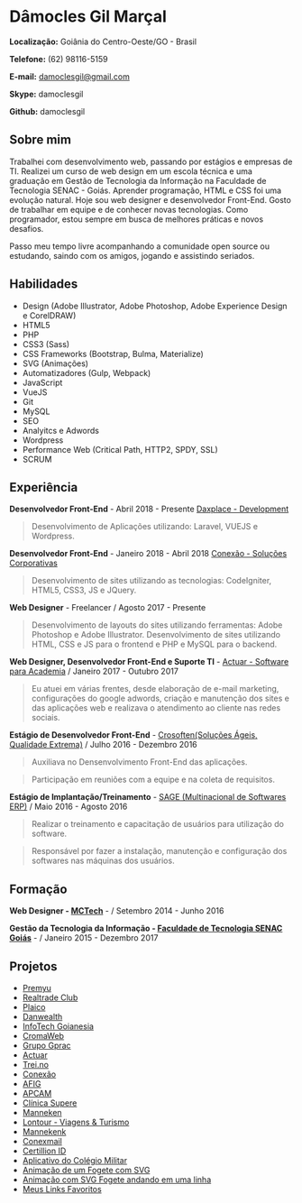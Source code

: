 # Dâmocles Gil Marçal

**Localização:** Goiânia do Centro-Oeste/GO - Brasil

**Telefone:** (62) 98116-5159

**E-mail:** damoclesgil@gmail.com

**Skype:** damoclesgil

**Github:** damoclesgil

## Sobre mim

Trabalhei com  desenvolvimento web, passando por estágios e empresas de TI. Realizei um curso de web design em um escola técnica e uma graduação em Gestão de Tecnologia da Informação na Faculdade de Tecnologia SENAC - Goiás. Aprender programação, HTML e CSS foi uma evolução natural. Hoje sou web designer e desenvolvedor Front-End. Gosto de trabalhar em equipe e de conhecer novas tecnologias. Como programador, estou sempre em busca de melhores práticas e novos desafios.

Passo meu tempo livre acompanhando a comunidade open source ou estudando, saindo com os amigos, jogando e assistindo seriados.

## Habilidades

- Design (Adobe Illustrator, Adobe Photoshop, Adobe Experience Design e CorelDRAW)
- HTML5
- PHP
- CSS3 (Sass)
- CSS Frameworks (Bootstrap, Bulma, Materialize)
- SVG (Animações)
- Automatizadores (Gulp, Webpack)
- JavaScript
- VueJS
- Git
- MySQL
- SEO
- Analyitcs e Adwords
- Wordpress
- Performance Web (Critical Path, HTTP2, SPDY, SSL)
- SCRUM

## Experiência

**Desenvolvedor Front-End** - Abril 2018 - Presente [Daxplace - Development](https://daxplace.com/)

> Desenvolvimento de Aplicações utilizando: Laravel, VUEJS e Wordpress.

**Desenvolvedor Front-End** - Janeiro 2018 - Abril 2018 [Conexão - Soluções Corporativas](http://conexaoproweb.com.br/site/)

> Desenvolvimento de sites utilizando as tecnologias: CodeIgniter, HTML5, CSS3, JS e JQuery.

**Web Designer** - Freelancer / Agosto 2017 - Presente

> Desenvolvimento de layouts do sites utilizando ferramentas: Adobe Photoshop e Adobe Illustrator.
> Desenvolvimento de sites utilizando HTML, CSS e JS para o frontend e PHP e MySQL para o backend.

**Web Designer, Desenvolvedor Front-End e Suporte TI** - [Actuar - Software para Academia](https://actuar.com) / Janeiro 2017 - Outubro 2017

> Eu atuei em várias frentes, desde elaboração de e-mail marketing, configurações do google adwords, criação e manutenção dos sites e das aplicações web e realizava o atendimento ao cliente nas redes sociais.

**Estágio de Desenvolvedor Front-End** - [Crosoften(Soluções Ágeis, Qualidade Extrema)](https://crosoften.com/) / Julho 2016 - Dezembro 2016

> Auxiliava no Densenvolvimento Front-End das aplicações.

> Participação em reuniões com a equipe e na coleta de requisitos.

**Estágio de Implantação/Treinamento** - [SAGE (Multinacional de Softwares ERP)](http://www.sage.com/) / Maio 2016 - Agosto 2016

> Realizar o treinamento e capacitação de usuários para utilização do software.

> Responsável por fazer a instalação, manutenção e configuração dos softwares nas máquinas dos usuários.

## Formação

**Web Designer - [MCTech](http://mctechgoiania.com.br/)** - / Setembro 2014 - Junho 2016

**Gestão da Tecnologia da Informação - [Faculdade de Tecnologia SENAC Goiás](https://www.go.senac.br/portal/)** - / Janeiro 2015 - Dezembro 2017

## Projetos

- [Premyu](https://premyu.com/) 
- [Realtrade Club](http://realtradeclub.com/dev)
- [Plaico](https://plaico.com/)
- [Danwealth](https://danwealth.com/dev/)
- [InfoTech Goianesia](https://infotechgoianesia.com.br)
- [CromaWeb](https://cromaweb.com.br/)
- [Grupo Gprac](https://grupogprac.com.br/)
- [Actuar](https://actuar.com)
- [Trei.no](http://trei.no/)
- [Conexão](https://conexaopro.com.br/site/)
- [AFIG](https://afig.actuar.com/)
- [APCAM](https://apcam.org.br/home)
- [Clínica Supere](http://supereador.com.br/Home)
- [Manneken](http://mannekentravel.com/)
- [Lontour - Viagens & Turismo](http://www.lontourviagens.com.br/)
- [Mannekenk](http://mannekentravel.com.br/)
- [Conexmail](http://conexmail.com.br/)
- [Certillion ID](https://certillionid.com/)
- [Aplicativo do Colégio Militar](https://play.google.com/store/apps/details?id=io.fpm)
- [Animação de um Fogete com SVG](https://codepen.io/damoclesgil/full/eGWrdq/)
- [Animação com SVG Fogete andando em uma linha](https://codepen.io/damoclesgil/full/Nadazg/)
- [Meus Links Favoritos](https://github.com/damoclesgil/favorites-links)
